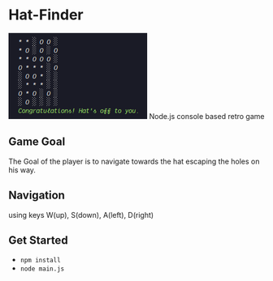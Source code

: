 # Hat-Finder

![preview](./assets/preview.png)
Node.js console based retro game

## Game Goal

The Goal of the player is to navigate towards the hat escaping the holes on his way.

## Navigation

using keys W(up), S(down), A(left), D(right)

## Get Started

- `npm install`
- `node main.js`
